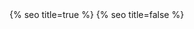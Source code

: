 <head>
  <meta charset="utf-8" />
  <meta http-equiv="X-UA-Compatible" content="IE=edge" />
  <meta name="viewport" content="width=device-width, initial-scale=1" />
  {% seo title=true %}

  <link rel="preconnect" href="https://fonts.googleapis.com">
  <link rel="preconnect" href="https://fonts.gstatic.com" crossorigin>
  <link href="https://fonts.googleapis.com/css2?family=Bricolage+Grotesque:opsz,wght@12..96,300;12..96,500&display=swap" rel="stylesheet">
  <link rel="stylesheet" href="/assets/main.css?version=1.35" />
  <link rel="icon" type="image/x-icon" href="/assets/images/favicon.png" />
  <meta property="og:image" content="/assets/images/chris-wallace.jpg" />
  {% seo title=false %}
  <style type="text/css">
    .fade-in {
      opacity: 0;
      transition: opacity 1s ease-in-out;
    }
    .fade-in.visible {
      opacity: 1;
    }
  </style>
  <script type="text/javascript">
  document.addEventListener('DOMContentLoaded', function() {
    // Function to handle fade-in
    function handleFadeIn(element, delay) {
      setTimeout(() => {
        element.classList.add('visible');
      }, delay);
    }
    let delay = 0;
    const step = 40;
    const observer = new IntersectionObserver((entries, observer) => {
      entries.forEach(entry => {
        if (entry.isIntersecting) {
          const delay = 0;
          handleFadeIn(entry.target, delay);
          observer.unobserve(entry.target);
        }
      });
    });
    document.querySelectorAll('.footer, p, h1, h2, h3, h4, h5, h6, ul, ol, hr, blockquote, video, img, iframe, canvas, .card-zoom, .back-btn').forEach((element) => {
      element.classList.add('fade-in');
      delay += step;

      observer.observe(element);
    });

});
</script>

</head>
